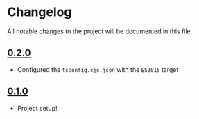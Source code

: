 # Changelog

All notable changes to the project will be documented in this file.

## [0.2.0]

- Configured the `tsconfig.cjs.json` with the `ES2015` target

## [0.1.0]

- Project setup!

[0.2.0]: https://github.com/giotramu/ts-config/releases/tag/0.2.0
[0.1.0]: https://github.com/giotramu/ts-config/releases/tag/0.1.0
[breaking]: https://shields.io/badge/-breaking-FFFACD?style=flat-square
